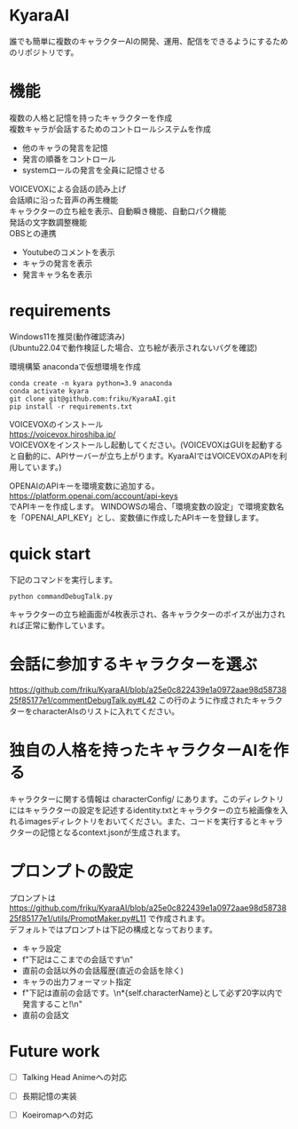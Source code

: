 # KyaraAI
誰でも簡単に複数のキャラクターAIの開発、運用、配信をできるようにするためのリポジトリです。


# 機能
複数の人格と記憶を持ったキャラクターを作成<br>
複数キャラが会話するためのコントロールシステムを作成
- 他のキャラの発言を記憶
- 発言の順番をコントロール
- systemロールの発言を全員に記憶させる

VOICEVOXによる会話の読み上げ<br>
会話順に沿った音声の再生機能<br>
キャラクターの立ち絵を表示、自動瞬き機能、自動口パク機能<br>
発話の文字数調整機能<br>
OBSとの連携
- Youtubeのコメントを表示
- キャラの発言を表示
- 発言キャラ名を表示


# requirements
Windows11を推奨(動作確認済み)<br>
(Ubuntu22.04で動作検証した場合、立ち絵が表示されないバグを確認)

環境構築
anacondaで仮想環境を作成
```
conda create -n kyara python=3.9 anaconda
conda activate kyara
git clone git@github.com:friku/KyaraAI.git
pip install -r requirements.txt
```

VOICEVOXのインストール<br>
https://voicevox.hiroshiba.jp/<br>
VOICEVOXをインストールし起動してください。(VOICEVOXはGUIを起動すると自動的に、APIサーバーが立ち上がります。KyaraAIではVOICEVOXのAPIを利用しています。)

OPENAIのAPIキーを環境変数に追加する。<br>
https://platform.openai.com/account/api-keys<br>
でAPIキーを作成します。
WINDOWSの場合、「環境変数の設定」で環境変数名を「OPENAI_API_KEY」とし、変数値に作成したAPIキーを登録します。

# quick start
下記のコマンドを実行します。
```
python commandDebugTalk.py
```
キャラクターの立ち絵画面が4枚表示され、各キャラクターのボイスが出力されれば正常に動作しています。

# 会話に参加するキャラクターを選ぶ
https://github.com/friku/KyaraAI/blob/a25e0c822439e1a0972aae98d5873825f85177e1/commentDebugTalk.py#L42
この行のように作成されたキャラクターをcharacterAIsのリストに入れてください。


# 独自の人格を持ったキャラクターAIを作る
キャラクターに関する情報は
characterConfig/<character name>
にあります。このディレクトリにはキャラクターの設定を記述するidentity.txtとキャラクターの立ち絵画像を入れるimagesディレクトリをおいてください。また、コードを実行するとキャラクターの記憶となるcontext.jsonが生成されます。


# プロンプトの設定
プロンプトは
https://github.com/friku/KyaraAI/blob/a25e0c822439e1a0972aae98d5873825f85177e1/utils/PromptMaker.py#L11
で作成されます。<br>
デフォルトではプロンプトは下記の構成となっております。<br>
- キャラ設定
- f"下記はここまでの会話です\n"
- 直前の会話以外の会話履歴(直近の会話を除く)
- キャラの出力フォーマット指定
- f"下記は直前の会話です。\n*{self.characterName}として必ず20字以内で発言すること!\n"
- 直前の会話文



# Future work
- [ ] Talking Head Animeへの対応
- [ ] 長期記憶の実装
- [ ] Koeiromapへの対応




